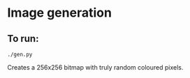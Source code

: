 # Image generation
## To run:

    ./gen.py

Creates a 256x256 bitmap with truly random coloured pixels.
